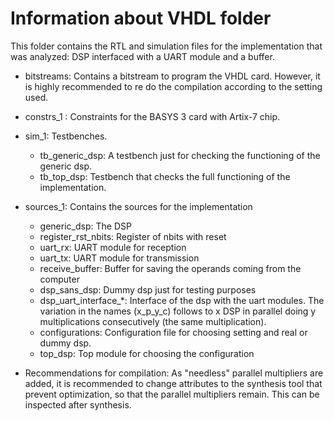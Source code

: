 # Information about VHDL folder

This folder contains the RTL and simulation files for the implementation that was analyzed: DSP interfaced with a UART module and a buffer. 

- bitstreams: Contains a bitstream to program the VHDL card. However, it is highly recommended to re do the compilation according to the setting used.
- constrs_1 : Constraints for the BASYS 3 card with Artix-7 chip.
- sim_1: Testbenches.
    - tb_generic_dsp: A testbench just for checking the functioning of the generic dsp.
    - tb_top_dsp: Testbench that checks the full functioning of the implementation.
- sources_1: Contains the sources for the implementation
    - generic_dsp: The DSP
    - register_rst_nbits: Register of nbits with reset
    - uart_rx: UART module for reception
    - uart_tx: UART module for transmission
    - receive_buffer: Buffer for saving the operands coming from the computer
    - dsp_sans_dsp: Dummy dsp just for testing purposes
    - dsp_uart_interface_*: Interface of the dsp with the uart modules. The variation in the names (x_p_y_c) follows to x DSP in parallel doing y multiplications consecutively (the same multiplication).
    - configurations: Configuration file for choosing setting and real or dummy dsp.
    - top_dsp: Top module for choosing the configuration

- Recommendations for compilation: As "needless" parallel multipliers are added, it is recommended to change attributes to the synthesis tool that prevent optimization, so that the parallel multipliers remain. This can be inspected after synthesis. 